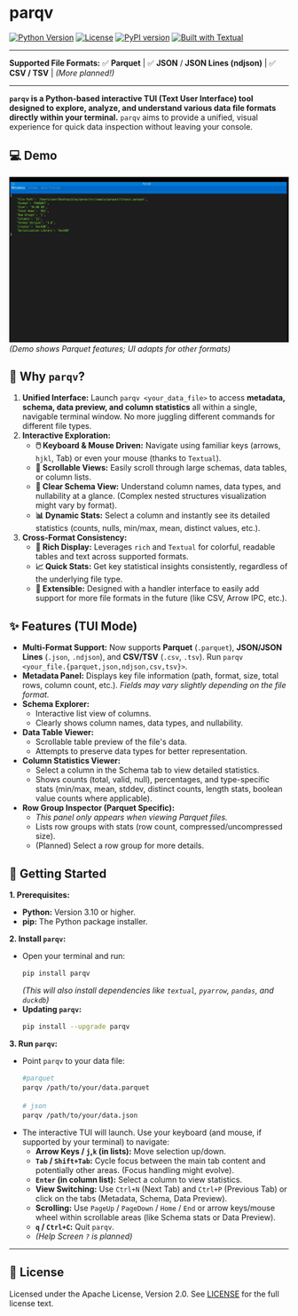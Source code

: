 # parqv

[![Python Version](https://img.shields.io/badge/Python-3.10+-blue.svg)](https://www.python.org/)
[![License](https://img.shields.io/badge/License-Apache%202.0-blue.svg)](LICENSE)
[![PyPI version](https://badge.fury.io/py/parqv.svg)](https://badge.fury.io/py/parqv) <!-- TODO: Link after first PyPI release -->
[![Built with Textual](https://img.shields.io/badge/Built%20with-Textual-blueviolet.svg)](https://textual.textualize.io/)

---

**Supported File Formats:** ✅ **Parquet** | ✅ **JSON** / **JSON Lines (ndjson)** | ✅ **CSV / TSV** | *(More planned!)*

---

**`parqv` is a Python-based interactive TUI (Text User Interface) tool designed to explore, analyze, and understand various data file formats directly within your terminal.** `parqv` aims to provide a unified, visual experience for quick data inspection without leaving your console.

## 💻 Demo
![parqv.gif](assets/parqv.gif)
*(Demo shows Parquet features; UI adapts for other formats)*

## 🤔 Why `parqv`?
1.  **Unified Interface:** Launch `parqv <your_data_file>` to access **metadata, schema, data preview, and column statistics** all within a single, navigable terminal window. No more juggling different commands for different file types.
2.  **Interactive Exploration:**
    *   **🖱️ Keyboard & Mouse Driven:** Navigate using familiar keys (arrows, `hjkl`, Tab) or even your mouse (thanks to `Textual`).
    *   **📜 Scrollable Views:** Easily scroll through large schemas, data tables, or column lists.
    *   **🌲 Clear Schema View:** Understand column names, data types, and nullability at a glance. (Complex nested structures visualization might vary by format).
    *   **📊 Dynamic Stats:** Select a column and instantly see its detailed statistics (counts, nulls, min/max, mean, distinct values, etc.).
3.  **Cross-Format Consistency:**
    *   **🎨 Rich Display:** Leverages `rich` and `Textual` for colorful, readable tables and text across supported formats.
    *   **📈 Quick Stats:** Get key statistical insights consistently, regardless of the underlying file type.
    *   **🔌 Extensible:** Designed with a handler interface to easily add support for more file formats in the future (like CSV, Arrow IPC, etc.).

## ✨ Features (TUI Mode)
*   **Multi-Format Support:** Now supports **Parquet** (`.parquet`), **JSON/JSON Lines** (`.json`, `.ndjson`), and **CSV/TSV** (`.csv`, `.tsv`). Run `parqv <your_file.{parquet,json,ndjson,csv,tsv}>`.
*   **Metadata Panel:** Displays key file information (path, format, size, total rows, column count, etc.). *Fields may vary slightly depending on the file format.*
*   **Schema Explorer:**
    *   Interactive list view of columns.
    *   Clearly shows column names, data types, and nullability.
*   **Data Table Viewer:**
    *   Scrollable table preview of the file's data.
    *   Attempts to preserve data types for better representation.
*   **Column Statistics Viewer:**
    *   Select a column in the Schema tab to view detailed statistics.
    *   Shows counts (total, valid, null), percentages, and type-specific stats (min/max, mean, stddev, distinct counts, length stats, boolean value counts where applicable).
*   **Row Group Inspector (Parquet Specific):**
    *   *This panel only appears when viewing Parquet files.*
    *   Lists row groups with stats (row count, compressed/uncompressed size).
    *   (Planned) Select a row group for more details.

## 🚀 Getting Started

**1. Prerequisites:**
*   **Python:** Version 3.10 or higher.
*   **pip:** The Python package installer.

**2. Install `parqv`:**
*   Open your terminal and run:
    ```bash
    pip install parqv
    ```
    *(This will also install dependencies like `textual`, `pyarrow`, `pandas`, and `duckdb`)*
*   **Updating `parqv`:**
    ```bash
    pip install --upgrade parqv
    ```

**3. Run `parqv`:**
*   Point `parqv` to your data file:
    ```bash
    #parquet
    parqv /path/to/your/data.parquet
    
    # json
    parqv /path/to/your/data.json
*   The interactive TUI will launch. Use your keyboard (and mouse, if supported by your terminal) to navigate:
    *   **Arrow Keys / `j`,`k` (in lists):** Move selection up/down.
    *   **`Tab` / `Shift+Tab`:** Cycle focus between the main tab content and potentially other areas. (Focus handling might evolve).
    *   **`Enter` (in column list):** Select a column to view statistics.
    *   **View Switching:** Use `Ctrl+N` (Next Tab) and `Ctrl+P` (Previous Tab) or click on the tabs (Metadata, Schema, Data Preview).
    *   **Scrolling:** Use `PageUp` / `PageDown` / `Home` / `End` or arrow keys/mouse wheel within scrollable areas (like Schema stats or Data Preview).
    *   **`q` / `Ctrl+C`:** Quit `parqv`.
    *   *(Help Screen `?` is planned)*

---

## 📄 License

Licensed under the Apache License, Version 2.0. See [LICENSE](LICENSE) for the full license text.
